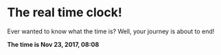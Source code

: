 # The real time clock!

Ever wanted to know what the time is? Well, your journey is about to end!

**The time is Nov 23, 2017, 08:08**